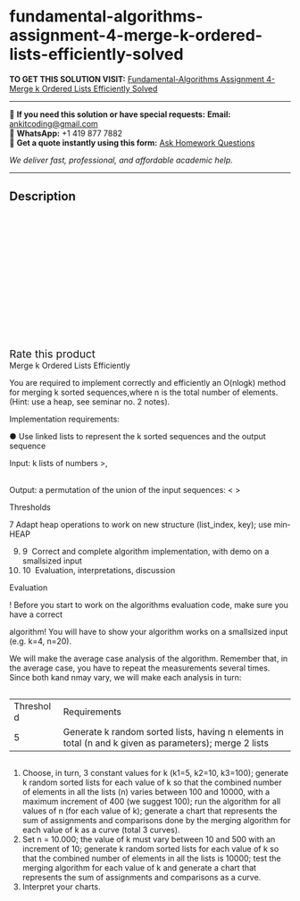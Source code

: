 # fundamental-algorithms-assignment-4-merge-k-ordered-lists-efficiently-solved
**TO GET THIS SOLUTION VISIT:** [Fundamental-Algorithms Assignment 4-Merge k Ordered Lists Efficiently Solved](https://www.ankitcodinghub.com/product/fundamental-algorithms-assignment-4-merge-k-ordered-lists-efficiently-solved/)


---

📩 **If you need this solution or have special requests:** **Email:** ankitcoding@gmail.com  
📱 **WhatsApp:** +1 419 877 7882  
📄 **Get a quote instantly using this form:** [Ask Homework Questions](https://www.ankitcodinghub.com/services/ask-homework-questions/)

*We deliver fast, professional, and affordable academic help.*

---

<h2>Description</h2>



<div class="kk-star-ratings kksr-auto kksr-align-center kksr-valign-top" data-payload="{&quot;align&quot;:&quot;center&quot;,&quot;id&quot;:&quot;97159&quot;,&quot;slug&quot;:&quot;default&quot;,&quot;valign&quot;:&quot;top&quot;,&quot;ignore&quot;:&quot;&quot;,&quot;reference&quot;:&quot;auto&quot;,&quot;class&quot;:&quot;&quot;,&quot;count&quot;:&quot;0&quot;,&quot;legendonly&quot;:&quot;&quot;,&quot;readonly&quot;:&quot;&quot;,&quot;score&quot;:&quot;0&quot;,&quot;starsonly&quot;:&quot;&quot;,&quot;best&quot;:&quot;5&quot;,&quot;gap&quot;:&quot;4&quot;,&quot;greet&quot;:&quot;Rate this product&quot;,&quot;legend&quot;:&quot;0\/5 - (0 votes)&quot;,&quot;size&quot;:&quot;24&quot;,&quot;title&quot;:&quot;Fundamental-Algorithms Assignment 4-Merge k Ordered Lists Efficiently Solved&quot;,&quot;width&quot;:&quot;0&quot;,&quot;_legend&quot;:&quot;{score}\/{best} - ({count} {votes})&quot;,&quot;font_factor&quot;:&quot;1.25&quot;}">

<div class="kksr-stars">

<div class="kksr-stars-inactive">
            <div class="kksr-star" data-star="1" style="padding-right: 4px">


<div class="kksr-icon" style="width: 24px; height: 24px;"></div>
        </div>
            <div class="kksr-star" data-star="2" style="padding-right: 4px">


<div class="kksr-icon" style="width: 24px; height: 24px;"></div>
        </div>
            <div class="kksr-star" data-star="3" style="padding-right: 4px">


<div class="kksr-icon" style="width: 24px; height: 24px;"></div>
        </div>
            <div class="kksr-star" data-star="4" style="padding-right: 4px">


<div class="kksr-icon" style="width: 24px; height: 24px;"></div>
        </div>
            <div class="kksr-star" data-star="5" style="padding-right: 4px">


<div class="kksr-icon" style="width: 24px; height: 24px;"></div>
        </div>
    </div>

<div class="kksr-stars-active" style="width: 0px;">
            <div class="kksr-star" style="padding-right: 4px">


<div class="kksr-icon" style="width: 24px; height: 24px;"></div>
        </div>
            <div class="kksr-star" style="padding-right: 4px">


<div class="kksr-icon" style="width: 24px; height: 24px;"></div>
        </div>
            <div class="kksr-star" style="padding-right: 4px">


<div class="kksr-icon" style="width: 24px; height: 24px;"></div>
        </div>
            <div class="kksr-star" style="padding-right: 4px">


<div class="kksr-icon" style="width: 24px; height: 24px;"></div>
        </div>
            <div class="kksr-star" style="padding-right: 4px">


<div class="kksr-icon" style="width: 24px; height: 24px;"></div>
        </div>
    </div>
</div>


<div class="kksr-legend" style="font-size: 19.2px;">
            <span class="kksr-muted">Rate this product</span>
    </div>
    </div>
<div class="page" title="Page 1">
<div class="section">
<div class="layoutArea">
<div class="column">
Merge k Ordered Lists Efficiently

You are required to implement c​orrectly and e​fficiently an O(nl​ogk​) method for m​erging k sorted sequences,​where n is the total number of elements. (Hint: use a heap, see seminar no. 2 notes).

Implementation requirements:

● Use linked lists to represent the k sorted sequences and the output sequence

Input: k lists of numbers &gt;,

</div>
</div>
<div class="layoutArea">
<div class="column">
​

</div>
</div>
<div class="layoutArea">
<div class="column">
Output: a permutation of the union of the input sequences: &lt; &gt;

Thresholds

7 Adapt heap operations to work on new structure (list_index, key); use min­HEAP

<ol start="9">
<li>9 &nbsp;Correct and complete algorithm implementation, with demo on a small­sized input</li>
<li>10 &nbsp;Evaluation, interpretations, discussion</li>
</ol>
Evaluation

! Before you start to work on the algorithms evaluation code, make sure you have a correct

algorithm! You will have to show your algorithm works on a small­sized input (e.g. k=4, n=20).

We will make the average case analysis of the algorithm. Remember that, in the average case, you have to repeat the measurements several times. Since both k​and n​may vary, we will make each analysis in turn:

</div>
</div>
<table>
<tbody>
<tr>
<td>
<div class="layoutArea">
<div class="column">
Threshol d

</div>
</div>
</td>
<td>
<div class="layoutArea">
<div class="column">
Requirements

</div>
</div>
</td>
</tr>
<tr>
<td>
<div class="layoutArea">
<div class="column">
5

</div>
</div>
</td>
<td>
<div class="layoutArea">
<div class="column">
Generate k random sorted lists, having n elements in total (n and k given as parameters); merge 2 lists

</div>
</div>
</td>
</tr>
</tbody>
</table>
</div>
</div>
<div class="page" title="Page 2">
<div class="section">
<div class="layoutArea">
<div class="column">
<ol>
<li>Choose, in turn, 3 constant values for k (k1=5, k2=10, k3=100); generate k r​andom sorted lists for each value of k so that the combined number of elements in all the lists (n) varies between 100 and 10000, with a maximum increment of 400 (we suggest 100); run the algorithm for all values of n (for each value of k); generate a chart that represents the sum of assignments and comparisons done by the merging algorithm for each value of k as a curve (total 3 curves).</li>
<li>Set n = 10.000; the value of k must vary between 10 and 500 with an increment of 10; generate k r​andom sorted lists for each value of k so that the combined number of elements in all the lists is 10000; test the merging algorithm for each value of k and generate a chart that represents the sum of assignments and comparisons as a curve.</li>
<li>Interpret your charts.</li>
</ol>
</div>
</div>
</div>
</div>

